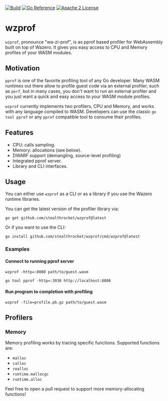 [![Build](https://github.com/stealthrocket/wzprof/actions/workflows/go.yml/badge.svg)](https://github.com/stealthrocket/wzprof/actions/workflows/go.yml)
[![Go Reference](https://pkg.go.dev/badge/github.com/stealthrocket/wzprof.svg)](https://pkg.go.dev/github.com/stealthrocket/wzprof)
[![Apache 2 License](https://img.shields.io/badge/license-Apache%202-blue.svg)](LICENSE)

# wzprof

`wzprof`, pronounce "wa-zi-prof", is as pprof based profiler for WebAssembly built on top of Wazero.
It gives you easy access to CPU and Memory profiles of your WASM modules.

## Motivation

`pprof` is one of the favorite profiling tool of any Go developer. Many WASM runtimes out there allow 
to profile guest code via an external profiler, such as `perf`, but in many cases, you don't want to run 
an external profiler and you just want a quick and easy access to your WASM module profiles.

`wzprof` currently implements two profilers, CPU and Memory, and works with any language compiled to WASM.
Developers can use the classic `go tool pprof` or any `pprof` compatible tool to consume their profiles.


## Features

- CPU: calls sampling.
- Memory: allocations (see below).
- DWARF support (demangling, source-level profiling)
- Integrated pprof server.
- Library and CLI interfaces.

## Usage

You can either use `wzprof` as a CLI or as a library if you use the Wazero runtime libraries.

You can get the latest version of the profiler library via:
```
go get github.com/stealthrocket/wzprof@latest
```

Or if you want to use the CLI:
```
go install github.com/stealthrocket/wzprof/cmd/wzprof@latest
```

### Examples


#### Connect to running pprof server

```
wzprof -http=:8080 path/to/guest.wasm
```

```
go tool pprof -http=:3030 http://localhost:8080
```

#### Run program to completion with profiling

```
wzprof -file=profile.pb.gz path/to/guest.wasm
```

## Profilers

### Memory

Memory profiling works by tracing specific functions. Supported functions are:

- `malloc`
- `calloc`
- `realloc`
- `runtime.mallocgc`
- `runtime.alloc`

Feel free to open a pull request to support more memory-allocating functions!